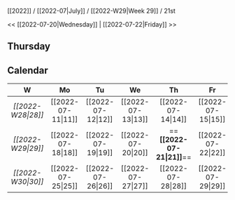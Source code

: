 [[2022]] / [[2022-07|July]] / [[2022-W29|Week 29]] / 21st

<< [[2022-07-20|Wednesday]] |  [[2022-07-22|Friday]]   >>︎

## Thursday

## Calendar
| W  | Mo | Tu | We | Th | Fr | Sa | Su |
|:--:|:--:|:--:|:--:|:--:|:--:|:--:|:--:|
| *[[2022-W28\|28]]* | [[2022-07-11\|11]] | [[2022-07-12\|12]] | [[2022-07-13\|13]] | [[2022-07-14\|14]] | [[2022-07-15\|15]] | [[2022-07-16\|16]] | [[2022-07-17\|17]] |
| *[[2022-W29\|29]]* | [[2022-07-18\|18]] | [[2022-07-19\|19]] | [[2022-07-20\|20]] | ==**[[2022-07-21\|21]]**== | [[2022-07-22\|22]] | [[2022-07-23\|23]] | [[2022-07-24\|24]] |
| *[[2022-W30\|30]]* | [[2022-07-25\|25]] | [[2022-07-26\|26]] | [[2022-07-27\|27]] | [[2022-07-28\|28]] | [[2022-07-29\|29]] | [[2022-07-30\|30]] | [[2022-07-31\|31]] |
